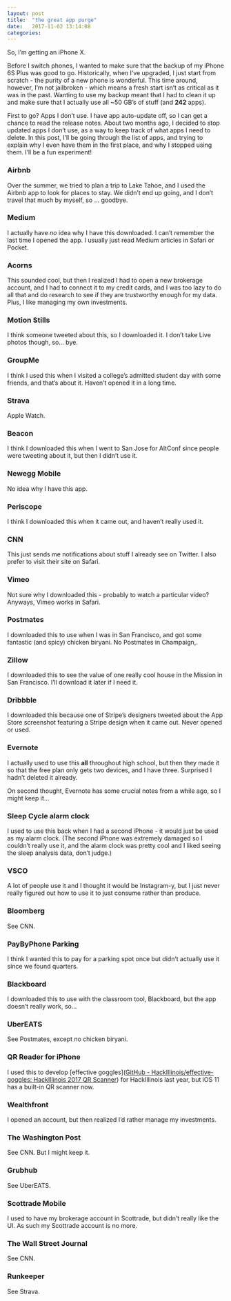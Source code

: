 ```yaml
---
layout: post
title:  "the great app purge"
date:   2017-11-02 13:14:08
categories: 
---
```

So, I’m getting an iPhone X.

Before I switch phones, I wanted to make sure that the backup of my iPhone 6S Plus was good to go. Historically, when I’ve upgraded, I just start from scratch - the purity of a new phone is wonderful. This time around, however, I’m not jailbroken - which means a fresh start isn’t as critical as it was in the past. Wanting to use my backup meant that I had to clean it up and make sure that I actually use all ~50 GB’s of stuff (and **242** apps). 

First to go? Apps I don’t use. I have app auto-update off, so I can get a chance to read the release notes. About two months ago, I decided to stop updated apps I don’t use, as a way to keep track of what apps I need to delete. In this post, I’ll be going through the list of apps, and trying to explain why I even have them in the first place, and why I stopped using them. I’ll be a fun experiment!

### Airbnb
Over the summer, we tried to plan a trip to Lake Tahoe, and I used the Airbnb app to look for places to stay. We didn’t end up going, and I don’t travel that much by myself, so … goodbye.

### Medium
I actually have _no_ idea why I have this downloaded. I can’t remember the last time I opened the app. I usually just read Medium articles in Safari or Pocket. 

### Acorns
This sounded cool, but then I realized I had to open a new brokerage account, and I had to connect it to my credit cards, and I was too lazy to do all that and do research to see if they are trustworthy enough for my data. Plus, I like managing my own investments.

### Motion Stills
I think someone tweeted about this, so I downloaded it. I don’t take Live photos though, so… bye.

### GroupMe
I think I used this when I visited a college’s admitted student day with some friends, and that’s about it. Haven’t opened it in a long time.

### Strava
Apple Watch.

### Beacon
I think I downloaded this when I went to San Jose for AltConf since people were tweeting about it, but then I didn’t use it.

### Newegg Mobile
No idea why I have this app.

### Periscope
I think I downloaded this when it came out, and haven’t really used it.

### CNN
This just sends me notifications about stuff I already see on Twitter. I also prefer to visit their site on Safari.

### Vimeo
Not sure why I downloaded this - probably to watch a particular video? Anyways, Vimeo works in Safari.

### Postmates
I downloaded this to use when I was in San Francisco, and got some fantastic (and spicy) chicken biryani. No Postmates in Champaign,.

### Zillow
I downloaded this to see the value of one really cool house in the Mission in San Francisco. I’ll download it later if I need it.

### Dribbble
I downloaded this because one of Stripe’s designers tweeted about the App Store screenshot featuring a Stripe design when it came out. Never opened or used.

### Evernote
I actually used to use this **all** throughout high school, but then they made it so that the free plan only gets two devices, and I have three. Surprised I hadn’t deleted it already.

On second thought, Evernote has some crucial notes from a while ago, so I might keep it…

### Sleep Cycle alarm clock
I used to use this back when I had a second iPhone - it would just be used as my alarm clock. (The second iPhone was extremely damaged so I couldn’t really use it, and the alarm clock was pretty cool and I liked seeing the sleep analysis data, don’t judge.)

### VSCO
A lot of people use it and I thought it would be Instagram-y, but I just never really figured out how to use it to just consume rather than produce.

### Bloomberg
See CNN.

### PayByPhone Parking
I think I wanted this to pay for a parking spot once but didn’t actually use it since we found quarters.

### Blackboard
I downloaded this to use with the classroom tool, Blackboard, but the app doesn’t really work, so…

### UberEATS
See Postmates, except no chicken biryani.

### QR Reader for iPhone
I used this to develop [effective goggles]([GitHub - HackIllinois/effective-goggles: HackIllinois 2017 QR Scanner](https://github.com/HackIllinois/effective-goggles)) for HackIllinois last year, but iOS 11 has a built-in QR scanner now.

### Wealthfront
I opened an account, but then realized I’d rather manage my investments.

### The Washington Post
See CNN. But I might keep it.

### Grubhub
See UberEATS.

### Scottrade Mobile
I used to have my brokerage account in Scottrade, but didn’t really like the UI. As such my Scottrade account is no more.

### The Wall Street Journal
See CNN.

### Runkeeper
See Strava.
